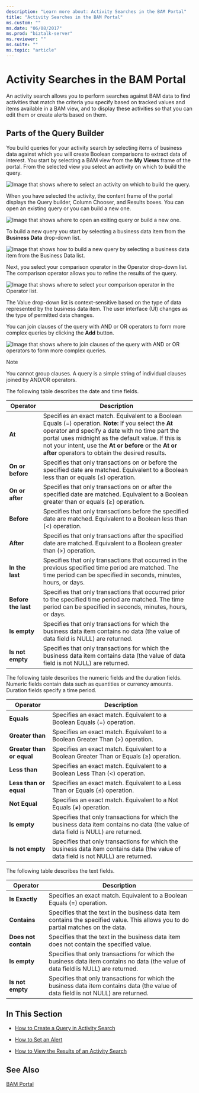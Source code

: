 ```yaml
---
description: "Learn more about: Activity Searches in the BAM Portal"
title: "Activity Searches in the BAM Portal"
ms.custom: ""
ms.date: "06/08/2017"
ms.prod: "biztalk-server"
ms.reviewer: ""
ms.suite: ""
ms.topic: "article"
---
```

# Activity Searches in the BAM Portal
An activity search allows you to perform searches against BAM data to find activities that match the criteria you specify based on tracked values and items available in a BAM view, and to display these activities so that you can edit them or create alerts based on them.  
  
## Parts of the Query Builder  
 You build queries for your activity search by selecting items of business data against which you will create Boolean comparisons to extract data of interest. You start by selecting a BAM view from the **My Views** frame of the portal. From the selected view you select an activity on which to build the query.  
  
 ![Image that shows where to select an activity on which to build the query.](../core/media/bamportalviewschooser.gif "BAMPortalViewsChooser")  
  
 When you have selected the activity, the content frame of the portal displays the Query builder, Column Chooser, and Results boxes. You can open an existing query or you can build a new one.  
  
 ![Image that shows where to open an exiting query or build a new one.](../core/media/activitysearchquerybuilder.gif "ActivitySearchQueryBuilder")  
  
 To build a new query you start by selecting a business data item from the **Business Data** drop-down list.  
  
 ![Image that shows how to build a new query by selecting a business data item from the Business Data list.](../core/media/activitysearchquerybuilderbusinessdatadropdown.gif "ActivitySearchQueryBuilderBusinessDataDropdown")  
  
 Next, you select your comparison operator in the Operator drop-down list. The comparison operator allows you to refine the results of the query.  
  
 ![Image that shows where to select your comparison operator in the Operator list.](../core/media/activitysearchcomparisonoperatordropdown.gif "ActivitySearchComparisonOperatorDropDown")  
  
 The Value drop-down list is context-sensitive based on the type of data represented by the business data item. The user interface (UI) changes as the type of permitted data changes.  
  
 You can join clauses of the query with AND or OR operators to form more complex queries by clicking the **Add** button.  
  
 ![Image that shows where to join clauses of the query with AND or OR operators to form more complex queries.](../core/media/activitysearchjoiningclauses.gif "ActivitySearchJoiningClauses")  
  
> [!NOTE]
>  You cannot group clauses. A query is a simple string of individual clauses joined by AND/OR operators.  
  
 The following table describes the date and time fields.  
  
|Operator|Description|  
|--------------|-----------------|  
|**At**|Specifies an exact match. Equivalent to a Boolean Equals (=) operation. **Note:**  If you select the **At** operator and specify a date with no time part the portal uses midnight as the default value. If this is not your intent, use the **At or before** or the **At or after** operators to obtain the desired results.|  
|**On or before**|Specifies that only transactions on or before the specified date are matched. Equivalent to a Boolean less than or equals (≤) operation.|  
|**On or after**|Specifies that only transactions on or after the specified date are matched. Equivalent to a Boolean greater than or equals (≥) operation.|  
|**Before**|Specifies that only transactions before the specified date are matched. Equivalent to a Boolean less than (<) operation.|  
|**After**|Specifies that only transactions after the specified date are matched. Equivalent to a Boolean greater than (>) operation.|  
|**In the last**|Specifies that only transactions that occurred in the previous specified time period are matched. The time period can be specified in seconds, minutes, hours, or days.|  
|**Before the last**|Specifies that only transactions that occurred prior to the specified time period are matched. The time period can be specified in seconds, minutes, hours, or days.|  
|**Is empty**|Specifies that only transactions for which the business data item contains no data (the value of data field is NULL) are returned.|  
|**Is not empty**|Specifies that only transactions for which the business data item contains data (the value of data field is not NULL) are returned.|  
  
 The following table describes the numeric fields and the duration fields. Numeric fields contain data such as quantities or currency amounts. Duration fields specify a time period.  
  
|Operator|Description|  
|--------------|-----------------|  
|**Equals**|Specifies an exact match. Equivalent to a Boolean Equals (=) operation.|  
|**Greater than**|Specifies an exact match. Equivalent to a Boolean Greater Than (>) operation.|  
|**Greater than or equal**|Specifies an exact match. Equivalent to a Boolean Greater Than or Equals (≥) operation.|  
|**Less than**|Specifies an exact match. Equivalent to a Boolean Less Than (<) operation.|  
|**Less than or equal**|Specifies an exact match. Equivalent to a Less Than or Equals (≤) operation.|  
|**Not Equal**|Specifies an exact match. Equivalent to a Not Equals (≠) operation.|  
|**Is empty**|Specifies that only transactions for which the business data item contains no data (the value of data field is NULL) are returned.|  
|**Is not empty**|Specifies that only transactions for which the business data item contains data (the value of data field is not NULL) are returned.|  
  
 The following table describes the text fields.  
  
|Operator|Description|  
|--------------|-----------------|  
|**Is Exactly**|Specifies an exact match. Equivalent to a Boolean Equals (=) operation.|  
|**Contains**|Specifies that the text in the business data item contains the specified value. This allows you to do partial matches on the data.|  
|**Does not contain**|Specifies that the text in the business data item does not contain the specified value.|  
|**Is empty**|Specifies that only transactions for which the business data item contains no data (the value of data field is NULL) are returned.|  
|**Is not empty**|Specifies that only transactions for which the business data item contains data (the value of data field is not NULL) are returned.|  
  
## In This Section  
  
-   [How to Create a Query in Activity Search](../core/how-to-create-a-query-in-activity-search.md)  
  
-   [How to Set an Alert](../core/how-to-set-an-alert.md)  
  
-   [How to View the Results of an Activity Search](../core/how-to-view-the-results-of-an-activity-search.md)  
  
## See Also  
 [BAM Portal](../core/bam-portal.md)
